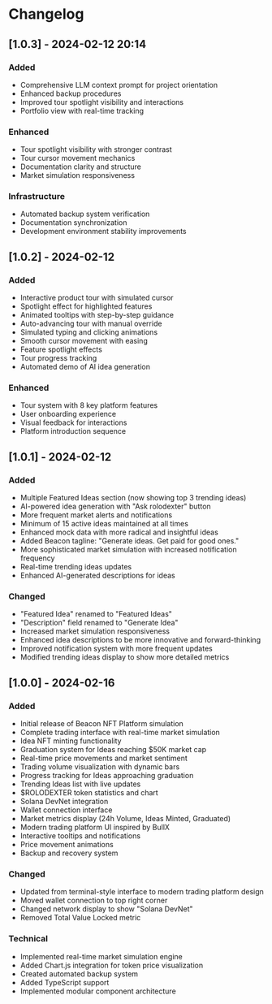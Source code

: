 # Changelog

## [1.0.3] - 2024-02-12 20:14

### Added
- Comprehensive LLM context prompt for project orientation
- Enhanced backup procedures
- Improved tour spotlight visibility and interactions
- Portfolio view with real-time tracking

### Enhanced
- Tour spotlight visibility with stronger contrast
- Tour cursor movement mechanics
- Documentation clarity and structure
- Market simulation responsiveness

### Infrastructure
- Automated backup system verification
- Documentation synchronization
- Development environment stability improvements

## [1.0.2] - 2024-02-12

### Added
- Interactive product tour with simulated cursor
- Spotlight effect for highlighted features
- Animated tooltips with step-by-step guidance
- Auto-advancing tour with manual override
- Simulated typing and clicking animations
- Smooth cursor movement with easing
- Feature spotlight effects
- Tour progress tracking
- Automated demo of AI idea generation

### Enhanced
- Tour system with 8 key platform features
- User onboarding experience
- Visual feedback for interactions
- Platform introduction sequence

## [1.0.1] - 2024-02-12

### Added
- Multiple Featured Ideas section (now showing top 3 trending ideas)
- AI-powered idea generation with "Ask rolodexter" button
- More frequent market alerts and notifications
- Minimum of 15 active ideas maintained at all times
- Enhanced mock data with more radical and insightful ideas
- Added Beacon tagline: "Generate ideas. Get paid for good ones."
- More sophisticated market simulation with increased notification frequency
- Real-time trending ideas updates
- Enhanced AI-generated descriptions for ideas

### Changed
- "Featured Idea" renamed to "Featured Ideas"
- "Description" field renamed to "Generate Idea"
- Increased market simulation responsiveness
- Enhanced idea descriptions to be more innovative and forward-thinking
- Improved notification system with more frequent updates
- Modified trending ideas display to show more detailed metrics

## [1.0.0] - 2024-02-16

### Added
- Initial release of Beacon NFT Platform simulation
- Complete trading interface with real-time market simulation
- Idea NFT minting functionality
- Graduation system for Ideas reaching $50K market cap
- Real-time price movements and market sentiment
- Trading volume visualization with dynamic bars
- Progress tracking for Ideas approaching graduation
- Trending Ideas list with live updates
- $ROLODEXTER token statistics and chart
- Solana DevNet integration
- Wallet connection interface
- Market metrics display (24h Volume, Ideas Minted, Graduated)
- Modern trading platform UI inspired by BullX
- Interactive tooltips and notifications
- Price movement animations
- Backup and recovery system

### Changed
- Updated from terminal-style interface to modern trading platform design
- Moved wallet connection to top right corner
- Changed network display to show "Solana DevNet"
- Removed Total Value Locked metric

### Technical
- Implemented real-time market simulation engine
- Added Chart.js integration for token price visualization
- Created automated backup system
- Added TypeScript support
- Implemented modular component architecture